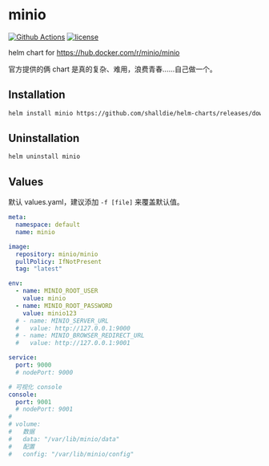 # minio

[![Github Actions][actions_image]][actions_url]
[![license][license_image]][repo_url]

helm chart for https://hub.docker.com/r/minio/minio

官方提供的俩 chart 是真的复杂、难用，浪费青春......自己做一个。

## Installation

```bash
helm install minio https://github.com/shalldie/helm-charts/releases/download/0.0.1/minio-0.0.1.tgz
```

## Uninstallation

```bash
helm uninstall minio
```

## Values

默认 values.yaml，建议添加 `-f [file]` 来覆盖默认值。

<!-- prettier-ignore -->
```yaml
meta:
  namespace: default
  name: minio

image:
  repository: minio/minio
  pullPolicy: IfNotPresent
  tag: "latest"

env:
  - name: MINIO_ROOT_USER
    value: minio
  - name: MINIO_ROOT_PASSWORD
    value: minio123
  # - name: MINIO_SERVER_URL
  #   value: http://127.0.0.1:9000
  # - name: MINIO_BROWSER_REDIRECT_URL
  #   value: http://127.0.0.1:9001

service:
  port: 9000
  # nodePort: 9000

# 可视化 console
console:
  port: 9001
  # nodePort: 9001
#
# volume:
#   数据
#   data: "/var/lib/minio/data"
#   配置
#   config: "/var/lib/minio/config"

```

[repo_url]: https://github.com/shalldie/helm-charts
[actions_image]: https://img.shields.io/github/workflow/status/shalldie/helm-charts/ci?label=build&logo=github&style=flat-square
[actions_url]: https://github.com/shalldie/helm-charts/actions
[license_image]: https://img.shields.io/github/license/shalldie/helm-charts?style=flat-square
